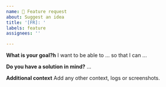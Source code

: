 ```yaml
---
name: 🧞 Feature request
about: Suggest an idea
title: '[FR]: '
labels: feature
assignees: ''

---
```


**What is your goal?h**
I want to be able to ... so that I can ...

**Do you have a solution in mind?**
...

**Additional context**
Add any other context, logs or screenshots.
